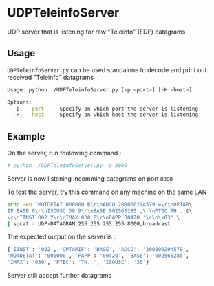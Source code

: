 # UDPTeleinfoServer

UDP server that is listening for raw "Teleinfo" (EDF) datagrams

## Usage

`UDPTeleinfoServer.py` can be used standalone to decode and print out received "Teleinfo" datagrams

```bash
Usage: python ./UDPTeleinfoServer.py [-p <port>] [-H <host>]

Options:
  -p, --port     Specify on which port the server is listening
  -H, --host     Specify on which host the server is listening
```

## Example

On the server, run foolowing command :

```bash
# python ./UDPTeleinfoServer.py -p 8000
```

Server is now listening incomming datagrams on port `8000`

To test the server, try this command on any machine on the same LAN

```bash
echo -en "MOTDETAT 000000 B\r\nADCO 200000294579 =\r\nOPTAR\
IF BASE 0\r\nISOUSC 30 9\r\nBASE 002565285 ,\r\nPTEC TH.. $\
\r\nIINST 002 Y\r\nIMAX 030 B\r\nPAPP 00420 '\r\n\x03" \
| socat - UDP-DATAGRAM:255.255.255.255:8000,broadcast
```

The expected output on the server is :
```python
{'IINST': '002', 'OPTARIF': 'BASE', 'ADCO': '200000294579',
'MOTDETAT': '000000', 'PAPP': '00420', 'BASE': '002565285',
'IMAX': '030', 'PTEC': 'TH..', 'ISOUSC': '30'}
```

Server still accept further datagrams
